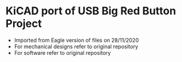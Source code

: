# KiCAD port of USB Big Red Button Project
- Imported from Eagle version of files on 28/11/2020
- For mechanical designs refer to original repository
- For software refer to original repository

